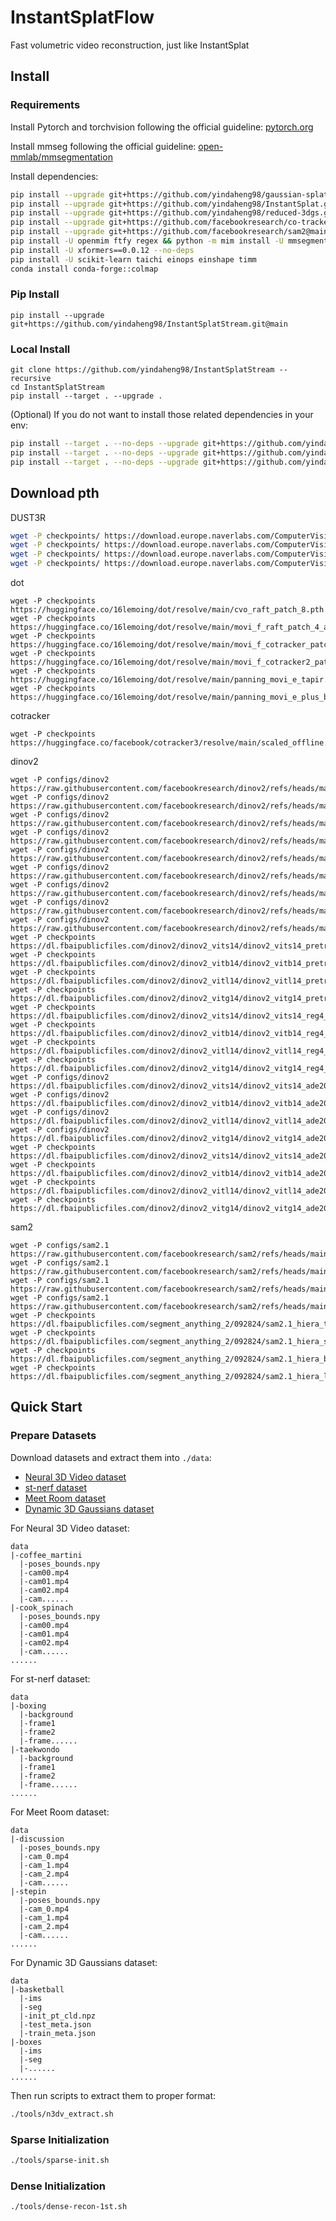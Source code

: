 # InstantSplatFlow

Fast volumetric video reconstruction, just like InstantSplat

## Install

### Requirements

Install Pytorch and torchvision following the official guideline: [pytorch.org](https://pytorch.org/)

Install mmseg following the official guideline: [open-mmlab/mmsegmentation](https://github.com/open-mmlab/mmsegmentation)

Install dependencies:
```sh
pip install --upgrade git+https://github.com/yindaheng98/gaussian-splatting.git@master
pip install --upgrade git+https://github.com/yindaheng98/InstantSplat.git@main
pip install --upgrade git+https://github.com/yindaheng98/reduced-3dgs.git@main
pip install --upgrade git+https://github.com/facebookresearch/co-tracker.git@main
pip install --upgrade git+https://github.com/facebookresearch/sam2@main
pip install -U openmim ftfy regex && python -m mim install -U mmsegmentation==1.2.2 mmcv==2.1.0
pip install -U xformers==0.0.12 --no-deps
pip install -U scikit-learn taichi einops einshape timm
conda install conda-forge::colmap
```

### Pip Install

```shell
pip install --upgrade git+https://github.com/yindaheng98/InstantSplatStream.git@main
```

### Local Install

```shell
git clone https://github.com/yindaheng98/InstantSplatStream --recursive
cd InstantSplatStream
pip install --target . --upgrade .
```

(Optional) If you do not want to install those related dependencies in your env:
```sh
pip install --target . --no-deps --upgrade git+https://github.com/yindaheng98/gaussian-splatting.git@master
pip install --target . --no-deps --upgrade git+https://github.com/yindaheng98/InstantSplat.git@main
pip install --target . --no-deps --upgrade git+https://github.com/yindaheng98/reduced-3dgs.git@main
```

## Download pth

DUST3R
```sh
wget -P checkpoints/ https://download.europe.naverlabs.com/ComputerVision/DUSt3R/DUSt3R_ViTLarge_BaseDecoder_224_linear.pth
wget -P checkpoints/ https://download.europe.naverlabs.com/ComputerVision/DUSt3R/DUSt3R_ViTLarge_BaseDecoder_512_linear.pth
wget -P checkpoints/ https://download.europe.naverlabs.com/ComputerVision/DUSt3R/DUSt3R_ViTLarge_BaseDecoder_512_dpt.pth
wget -P checkpoints/ https://download.europe.naverlabs.com/ComputerVision/MASt3R/MASt3R_ViTLarge_BaseDecoder_512_catmlpdpt_metric.pth
```

dot
```shell
wget -P checkpoints https://huggingface.co/16lemoing/dot/resolve/main/cvo_raft_patch_8.pth
wget -P checkpoints https://huggingface.co/16lemoing/dot/resolve/main/movi_f_raft_patch_4_alpha.pth
wget -P checkpoints https://huggingface.co/16lemoing/dot/resolve/main/movi_f_cotracker_patch_4_wind_8.pth
wget -P checkpoints https://huggingface.co/16lemoing/dot/resolve/main/movi_f_cotracker2_patch_4_wind_8.pth
wget -P checkpoints https://huggingface.co/16lemoing/dot/resolve/main/panning_movi_e_tapir.pth
wget -P checkpoints https://huggingface.co/16lemoing/dot/resolve/main/panning_movi_e_plus_bootstapir.pth
```

cotracker
```shell
wget -P checkpoints https://huggingface.co/facebook/cotracker3/resolve/main/scaled_offline.pth
```

dinov2
```shell
wget -P configs/dinov2 https://raw.githubusercontent.com/facebookresearch/dinov2/refs/heads/main/dinov2/configs/ssl_default_config.yaml
wget -P configs/dinov2 https://raw.githubusercontent.com/facebookresearch/dinov2/refs/heads/main/dinov2/configs/eval/vits14_pretrain.yaml
wget -P configs/dinov2 https://raw.githubusercontent.com/facebookresearch/dinov2/refs/heads/main/dinov2/configs/eval/vitl14_pretrain.yaml
wget -P configs/dinov2 https://raw.githubusercontent.com/facebookresearch/dinov2/refs/heads/main/dinov2/configs/eval/vitb14_pretrain.yaml
wget -P configs/dinov2 https://raw.githubusercontent.com/facebookresearch/dinov2/refs/heads/main/dinov2/configs/eval/vitg14_pretrain.yaml
wget -P configs/dinov2 https://raw.githubusercontent.com/facebookresearch/dinov2/refs/heads/main/dinov2/configs/eval/vits14_reg4_pretrain.yaml
wget -P configs/dinov2 https://raw.githubusercontent.com/facebookresearch/dinov2/refs/heads/main/dinov2/configs/eval/vitl14_reg4_pretrain.yaml
wget -P configs/dinov2 https://raw.githubusercontent.com/facebookresearch/dinov2/refs/heads/main/dinov2/configs/eval/vitb14_reg4_pretrain.yaml
wget -P configs/dinov2 https://raw.githubusercontent.com/facebookresearch/dinov2/refs/heads/main/dinov2/configs/eval/vitg14_reg4_pretrain.yaml
wget -P checkpoints https://dl.fbaipublicfiles.com/dinov2/dinov2_vits14/dinov2_vits14_pretrain.pth
wget -P checkpoints https://dl.fbaipublicfiles.com/dinov2/dinov2_vitb14/dinov2_vitb14_pretrain.pth
wget -P checkpoints https://dl.fbaipublicfiles.com/dinov2/dinov2_vitl14/dinov2_vitl14_pretrain.pth
wget -P checkpoints https://dl.fbaipublicfiles.com/dinov2/dinov2_vitg14/dinov2_vitg14_pretrain.pth
wget -P checkpoints https://dl.fbaipublicfiles.com/dinov2/dinov2_vits14/dinov2_vits14_reg4_pretrain.pth
wget -P checkpoints https://dl.fbaipublicfiles.com/dinov2/dinov2_vitb14/dinov2_vitb14_reg4_pretrain.pth
wget -P checkpoints https://dl.fbaipublicfiles.com/dinov2/dinov2_vitl14/dinov2_vitl14_reg4_pretrain.pth
wget -P checkpoints https://dl.fbaipublicfiles.com/dinov2/dinov2_vitg14/dinov2_vitg14_reg4_pretrain.pth
wget -P configs/dinov2 https://dl.fbaipublicfiles.com/dinov2/dinov2_vits14/dinov2_vits14_ade20k_ms_config.py
wget -P configs/dinov2 https://dl.fbaipublicfiles.com/dinov2/dinov2_vitb14/dinov2_vitb14_ade20k_ms_config.py
wget -P configs/dinov2 https://dl.fbaipublicfiles.com/dinov2/dinov2_vitl14/dinov2_vitl14_ade20k_ms_config.py
wget -P configs/dinov2 https://dl.fbaipublicfiles.com/dinov2/dinov2_vitg14/dinov2_vitg14_ade20k_ms_config.py
wget -P checkpoints https://dl.fbaipublicfiles.com/dinov2/dinov2_vits14/dinov2_vits14_ade20k_ms_head.pth
wget -P checkpoints https://dl.fbaipublicfiles.com/dinov2/dinov2_vitb14/dinov2_vitb14_ade20k_ms_head.pth
wget -P checkpoints https://dl.fbaipublicfiles.com/dinov2/dinov2_vitl14/dinov2_vitl14_ade20k_ms_head.pth
wget -P checkpoints https://dl.fbaipublicfiles.com/dinov2/dinov2_vitg14/dinov2_vitg14_ade20k_ms_head.pth
```

sam2
```shell
wget -P configs/sam2.1 https://raw.githubusercontent.com/facebookresearch/sam2/refs/heads/main/sam2/configs/sam2.1/sam2.1_hiera_t.yaml
wget -P configs/sam2.1 https://raw.githubusercontent.com/facebookresearch/sam2/refs/heads/main/sam2/configs/sam2.1/sam2.1_hiera_s.yaml
wget -P configs/sam2.1 https://raw.githubusercontent.com/facebookresearch/sam2/refs/heads/main/sam2/configs/sam2.1/sam2.1_hiera_b+.yaml
wget -P configs/sam2.1 https://raw.githubusercontent.com/facebookresearch/sam2/refs/heads/main/sam2/configs/sam2.1/sam2.1_hiera_l.yaml
wget -P checkpoints https://dl.fbaipublicfiles.com/segment_anything_2/092824/sam2.1_hiera_tiny.pt
wget -P checkpoints https://dl.fbaipublicfiles.com/segment_anything_2/092824/sam2.1_hiera_small.pt
wget -P checkpoints https://dl.fbaipublicfiles.com/segment_anything_2/092824/sam2.1_hiera_base_plus.pt
wget -P checkpoints https://dl.fbaipublicfiles.com/segment_anything_2/092824/sam2.1_hiera_large.pt
```

## Quick Start

### Prepare Datasets

Download datasets and extract them into `./data`:

* [Neural 3D Video dataset](https://github.com/facebookresearch/Neural_3D_Video/releases/tag/v1.0)
* [st-nerf dataset](https://hkustconnect-my.sharepoint.com/:f:/g/personal/xliufe_connect_ust_hk/EjqArjZxmmtDplj_IrwlUq0BMUyG69zr5YqXFBxgku4rRQ?e=n2fSBs)
* [Meet Room dataset](https://drive.google.com/drive/folders/1lNmQ6_ykyKjT6UKy-SnqWoSlI5yjh3l_)
* [Dynamic 3D Gaussians dataset](https://omnomnom.vision.rwth-aachen.de/data/Dynamic3DGaussians/data.zip)

For Neural 3D Video dataset:
```
data
|-coffee_martini
  |-poses_bounds.npy
  |-cam00.mp4
  |-cam01.mp4
  |-cam02.mp4
  |-cam......
|-cook_spinach
  |-poses_bounds.npy
  |-cam00.mp4
  |-cam01.mp4
  |-cam02.mp4
  |-cam......
......
```

For st-nerf dataset:
```
data
|-boxing
  |-background
  |-frame1
  |-frame2
  |-frame......
|-taekwondo
  |-background
  |-frame1
  |-frame2
  |-frame......
......
```

For Meet Room dataset:
```
data
|-discussion
  |-poses_bounds.npy
  |-cam_0.mp4
  |-cam_1.mp4
  |-cam_2.mp4
  |-cam......
|-stepin
  |-poses_bounds.npy
  |-cam_0.mp4
  |-cam_1.mp4
  |-cam_2.mp4
  |-cam......
......
```

For Dynamic 3D Gaussians dataset:
```
data
|-basketball
  |-ims
  |-seg
  |-init_pt_cld.npz
  |-test_meta.json
  |-train_meta.json
|-boxes
  |-ims
  |-seg
  |-......
......
```

Then run scripts to extract them to proper format:
```sh
./tools/n3dv_extract.sh
```

### Sparse Initialization

```sh
./tools/sparse-init.sh
```

### Dense Initialization

```sh
./tools/dense-recon-1st.sh
```
